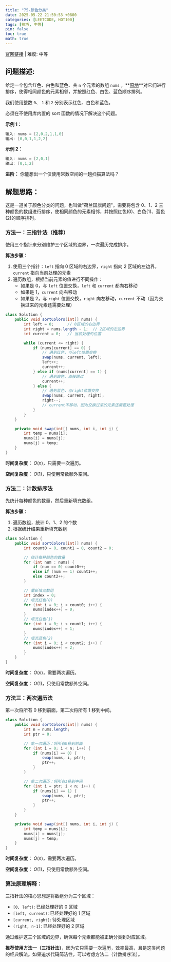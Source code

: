 ```yaml
---
title: "75-颜色分类"
date: 2025-05-22 21:50:53 +0800
categories: [LEETCODE, HOT100]
tags: [技巧, 中等]
pin: false
toc: true
math: true
---
```


[官网链接](https://leetcode.cn/problems/sort-colors/) \| 难度: 中等

## 问题描述:

给定一个包含红色、白色和蓝色、共 `n` 个元素的数组 `nums` ，**[原地](https://baike.baidu.com/item/原地算法)**对它们进行排序，使得相同颜色的元素相邻，并按照红色、白色、蓝色顺序排列。

我们使用整数 `0`、 `1` 和 `2` 分别表示红色、白色和蓝色。

必须在不使用库内置的 sort 函数的情况下解决这个问题。

**示例 1：**

```java
输入: nums = [2,0,2,1,1,0]
输出: [0,0,1,1,2,2]
```

**示例 2：**

```java
输入: nums = [2,0,1]
输出: [0,1,2]
```

**进阶：** 你能想出一个仅使用常数空间的一趟扫描算法吗？

## 解题思路：

这是一道关于颜色分类的问题，也叫做"荷兰国旗问题"。需要将包含 0、1、2 三种颜色的数组进行排序，使相同颜色的元素相邻，并按照红色(0)、白色(1)、蓝色(2)的顺序排列。

### 方法一：三指针法（推荐）

使用三个指针来分别维护三个区域的边界，一次遍历完成排序。

**算法步骤：**

1. 使用三个指针：`left` 指向 0 区域的右边界，`right` 指向 2 区域的左边界，`current` 指向当前处理的元素
2. 遍历数组，根据当前元素的值进行不同操作：
   - 如果是 0，与 `left` 位置交换，`left` 和 `current` 都向右移动
   - 如果是 1，`current` 向右移动
   - 如果是 2，与 `right` 位置交换，`right` 向左移动，`current` 不动（因为交换过来的元素还需要处理）

```java
class Solution {
    public void sortColors(int[] nums) {
        int left = 0;      // 0区域的右边界
        int right = nums.length - 1;  // 2区域的左边界
        int current = 0;   // 当前处理的位置

        while (current <= right) {
            if (nums[current] == 0) {
                // 遇到红色，与left位置交换
                swap(nums, current, left);
                left++;
                current++;
            } else if (nums[current] == 1) {
                // 遇到白色，直接跳过
                current++;
            } else {
                // 遇到蓝色，与right位置交换
                swap(nums, current, right);
                right--;
                // current不移动，因为交换过来的元素还需要处理
            }
        }
    }

    private void swap(int[] nums, int i, int j) {
        int temp = nums[i];
        nums[i] = nums[j];
        nums[j] = temp;
    }
}
```

**时间复杂度：** $O(n)$，只需要一次遍历。

**空间复杂度：** $O(1)$，只使用常数额外空间。

### 方法二：计数排序法

先统计每种颜色的数量，然后重新填充数组。

**算法步骤：**

1. 遍历数组，统计 0、1、2 的个数
2. 根据统计结果重新填充数组

```java
class Solution {
    public void sortColors(int[] nums) {
        int count0 = 0, count1 = 0, count2 = 0;

        // 统计每种颜色的数量
        for (int num : nums) {
            if (num == 0) count0++;
            else if (num == 1) count1++;
            else count2++;
        }

        // 重新填充数组
        int index = 0;
        // 填充红色(0)
        for (int i = 0; i < count0; i++) {
            nums[index++] = 0;
        }
        // 填充白色(1)
        for (int i = 0; i < count1; i++) {
            nums[index++] = 1;
        }
        // 填充蓝色(2)
        for (int i = 0; i < count2; i++) {
            nums[index++] = 2;
        }
    }
}
```

**时间复杂度：** $O(n)$，需要两次遍历。

**空间复杂度：** $O(1)$，只使用常数额外空间。

### 方法三：两次遍历法

第一次将所有 0 移到前面，第二次将所有 1 移到中间。

```java
class Solution {
    public void sortColors(int[] nums) {
        int n = nums.length;
        int ptr = 0;

        // 第一次遍历：将所有0移到前面
        for (int i = 0; i < n; i++) {
            if (nums[i] == 0) {
                swap(nums, i, ptr);
                ptr++;
            }
        }

        // 第二次遍历：将所有1移到中间
        for (int i = ptr; i < n; i++) {
            if (nums[i] == 1) {
                swap(nums, i, ptr);
                ptr++;
            }
        }
    }

    private void swap(int[] nums, int i, int j) {
        int temp = nums[i];
        nums[i] = nums[j];
        nums[j] = temp;
    }
}
```

**时间复杂度：** $O(n)$，需要两次遍历。

**空间复杂度：** $O(1)$，只使用常数额外空间。

### 算法原理解释：

三指针法的核心思想是将数组分为三个区域：

- `[0, left)`: 已经处理好的 0 区域
- `[left, current)`: 已经处理好的 1 区域
- `[current, right]`: 待处理区域
- `(right, n-1]`: 已经处理好的 2 区域

通过维护这三个区域的边界，确保每个元素都能被正确分类到对应区域。

**推荐使用方法一（三指针法）**，因为它只需要一次遍历，效率最高，且是这类问题的经典解法。如果追求代码简洁性，可以考虑方法二（计数排序法）。

